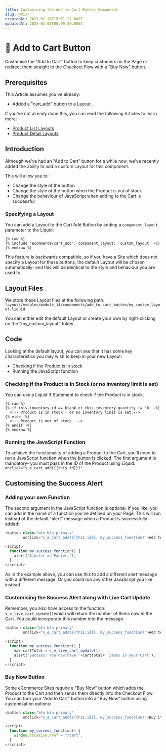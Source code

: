 ```yaml
---
title: Customising the Add to Cart Button Component
slug: NPi3-
createdAt: 2021-02-18T15:01:22.000Z
updatedAt: 2023-03-03T08:09:58.000Z
---
```


# 🔹 Add to Cart Button

Customise the "Add to Cart" button to keep customers on the Page or redirect them straight to the Checkout Flow with a "Buy Now" button.

## Prerequisites

This Article assumes you've already:

* Added a "cart\_add" button to a Layout.

If you've not already done this, you can read the following Articles to learn more:

* [Product List Layouts](product-lists.md)
* [Product Detail Layouts](product-detail.md)

## Introduction

Although we've had an "Add to Cart" button for a while now, we've recently added the ability to add a custom Layout for this component.

This will allow you to:

* Change the style of the button
* Change the style of the button when the Product is out of stock
* Change the behaviour of JavaScript when adding to the Cart is successful

### Specifying a Layout

You can add a Layout to the Cart Add Button by adding a `component_layout` parameter to the Liquid:

```liquid
{% raw %}
{% include 'ecommerce/cart_add', component_layout: 'custom_layout' -%}
{% endraw %}

```

This feature is backwards compatible, so if you have a Site which does not specify a Layout for these buttons, the default Layout will be chosen automatically- and this will be identical to the style and behaviour you are used to.

## Layout Files

We store these Layout files at the following path: `layouts/modules/module_14/components/add_to_cart_button/my_custom_layout.liquid`

You can either edit the default Layout or create your own by right-clicking on the "my\_custom\_layout" folder.

## Code

Looking at the default layout, you can see that it has some key characteristics you may wish to keep in your new Layout:

* Checking if the Product is in stock
* Running the JavaScript function

### Checking if the Product is In Stock (or no inventory limit is set)

You can use a Liquid If Statement to check if the Product is in stock.

```liquid
{% raw %}
{% if this.inventory.id == blank or this.inventory.quantity != '0' -%}
  <!-- Product is in stock - or no inventory limit is set.-->
{% else -%}
  <!-- Product is out of stock. -->
{% endif -%}
{% endraw %}
```

### Running the JavaScript Function

To achieve the functionality of adding a Product to the Cart, you'll need to run a JavaScript function when the button is clicked. The first argument is mandatory- you must pass in the ID of the Product using Liquid: `onclick="s_e_cart_add({{this.id}})"`

## Customising the Success Alert

### Adding your own Function

The second argument in the JavaScript function is optional. If you like, you can add in the name of a function you've defined on your Page. This will run instead of the default "alert" message when a Product is successfully added:

```javascript
<button class="btn btn-primary" 
        onclick="s_e_cart_add({{this.id}}, my_success_function)">Add to cart</button>

<script>
  function my_success_function() {
    alert('Ajouter au Panier.');
  }
</script>
```

As in the example above, you can use this to add a different alert message with a different message. Or you could run any other JavaScript you like instead.

### Customising the Success Alert along with Live Cart Update

Remember, you also have access to the function: `s_e_live_cart_update()`which will return the number of Items now in the Cart. You could incorporate this number into the message.

```javascript
<button class="btn btn-primary" 
        onclick="s_e_cart_add({{this.id}}, my_success_function)">Add to cart</button>

<script>
  function my_success_function() {
    var cartTotal = s_e_live_cart_update();
    alert('Success! You now have '+cartTotal+' items in your Cart');
  }
</script>
```

### Buy Now Button

Some eCommerce Sites require a "Buy Now" button which adds the Product to the Cart and then sends them directly into the Checkout Flow. You can turn your "Add to Cart" button into a "Buy Now" button using customisation options:

```javascript
<button class="btn btn-primary" 
        onclick="s_e_cart_add({{this.id}}, my_success_function)">Buy it now!</button>

<script>
  function my_success_function() {
    window.location.href = "/cart";
  }
</script>
```
